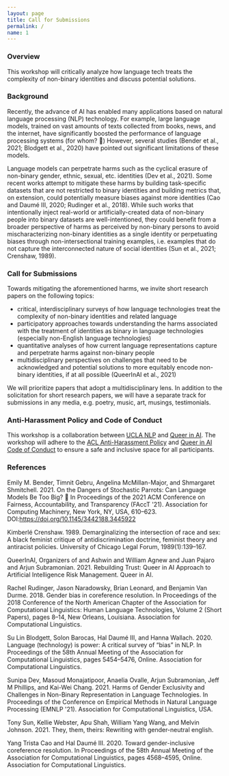 ```yaml
---
layout: page
title: Call for Submissions
permalink: /
name: 1
---
```


### Overview

This workshop will critically analyze how language tech treats the complexity of non-binary identities and discuss potential solutions.

### Background

Recently, the advance of AI has enabled many applications based on natural language processing (NLP) technology. For example, large language models, trained on vast amounts of texts collected from books, news, and the internet, have significantly boosted the performance of language processing systems (for whom? 🤔) However, several studies (Bender et al., 2021; Blodgett et al., 2020) have pointed out significant limitations of these models.

Language models can perpetrate harms such as the cyclical erasure of non-binary gender, ethnic, sexual, etc. identities (Dev et al., 2021). Some recent works attempt to mitigate these harms by building task-specific datasets that are not restricted to binary identities and building metrics that, on extension, could potentially measure biases against more identities (Cao and Daumé III, 2020; Rudinger et al., 2018). While such works that intentionally inject real-world or artificially-created data of non-binary people into binary datasets are well-intentioned, they could benefit from a broader perspective of harms as perceived by non-binary persons to avoid mischaracterizing non-binary identities as a single identity or perpetuating biases through non-intersectional training examples, i.e. examples that do not capture the interconnected nature of social identities (Sun et al., 2021; Crenshaw, 1989).

### Call for Submissions

Towards mitigating the aforementioned harms, we invite short research papers on the following topics:
*  critical, interdisciplinary surveys of how language technologies treat the complexity of non-binary identities and related language
* participatory approaches towards understanding the harms associated with the treatment of identities as binary in language technologies (especially non-English language technologies)
* quantitative analyses of how current language representations capture and perpetrate harms against non-binary people
* multidisciplinary perspectives on challenges that need to be acknowledged and potential solutions to more equitably encode non-binary identities, if at all possible (QueerInAI et al., 2021)

We will prioritize papers that adopt a multidisciplinary lens. In addition to the solicitation for short research papers, we will have a separate track for submissions in any media, e.g. poetry, music, art, musings, testimonials.

### Anti-Harassment Policy and Code of Conduct 

This workshop is a collaboration between [UCLA NLP](http://web.cs.ucla.edu/~kwchang/) and [Queer in AI](http://queerinai.org/). The workshop will adhere to the [ACL Anti-Harassment Policy](https://www.aclweb.org/adminwiki/index.php?title=Anti-Harassment_Policy) and [Queer in AI Code of Conduct](http://queerinai.org/code-of-conduct) to ensure a safe and inclusive space for all participants.

### References

Emily M. Bender, Timnit Gebru, Angelina McMillan-Major, and Shmargaret Shmitchell. 2021. On the Dangers of Stochastic Parrots: Can Language Models Be Too Big? 🦜 In Proceedings of the 2021 ACM Conference on Fairness, Accountability, and Transparency (FAccT '21). Association for Computing Machinery, New York, NY, USA, 610–623. DOI:https://doi.org/10.1145/3442188.3445922

Kimberlé Crenshaw. 1989. Demarginalizing the intersection of race and sex: A black feminist critique of antidiscrimination doctrine, feminist theory and antiracist policies. University of Chicago Legal Forum, 1989(1):139–167.

QueerInAI, Organizers of and Ashwin and William Agnew and Juan Pajaro and Arjun Subramonian. 2021. Rebuilding Trust: Queer in AI Approach to Artificial Intelligence Risk Management. Queer in AI.

Rachel Rudinger, Jason Naradowsky, Brian Leonard, and Benjamin Van Durme. 2018. Gender bias in coreference resolution. In Proceedings of the 2018 Conference of the North American Chapter of the Association for Computational Linguistics: Human Language Technologies, Volume 2 (Short Papers), pages 8–14, New Orleans, Louisiana. Association for Computational Linguistics.

Su Lin Blodgett, Solon Barocas, Hal Daumé III, and Hanna Wallach. 2020. Language (technology) is power: A critical survey of “bias” in NLP. In Proceedings of the 58th Annual Meeting of the Association for Computational Linguistics, pages 5454–5476, Online. Association for Computational Linguistics.

Sunipa Dev, Masoud Monajatipoor, Anaelia Ovalle, Arjun Subramonian, Jeff M Phillips, and Kai-Wei Chang. 2021. Harms of Gender Exclusivity and Challenges in Non-Binary Representation in Language Technologies. In Proceedings of the Conference on Empirical Methods in Natural Language Processing (EMNLP '21). Association for Computational Linguistics, USA.

Tony Sun, Kellie Webster, Apu Shah, William Yang Wang, and Melvin Johnson. 2021. They, them, theirs: Rewriting with gender-neutral english.

Yang Trista Cao and Hal Daumé III. 2020. Toward gender-inclusive coreference resolution. In Proceedings of the 58th Annual Meeting of the Association for Computational Linguistics, pages 4568–4595, Online. Association for Computational Linguistics.
